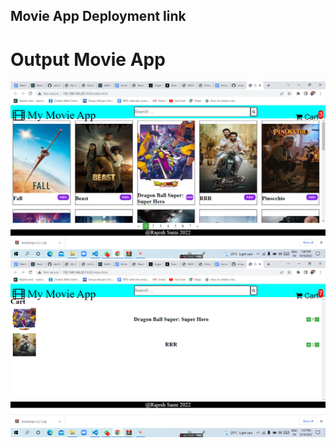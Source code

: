 <h2>Movie App Deployment link</h2>


<h1> Output Movie App</h1>
<img src="Output1.png">

<img src="Output2.png">